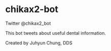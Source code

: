 # chikax2-bot
Twitter @chikax2_bot 

This bot tweets about useful dental information. 

Created by Juhyun Chung, DDS
